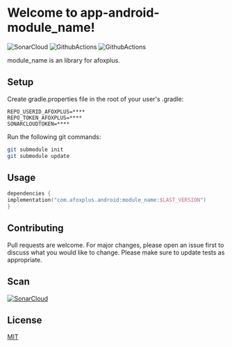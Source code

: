# Welcome to app-android-module_name!

![SonarCloud](https://sonarcloud.io/api/project_badges/measure?project=afoxplus-app-android-invitation&metric=alert_status)
![GithubActions](https://github.com/afoxplus/app-android-module_name/actions/workflows/android_build.yml/badge.svg?branch=master)
![GithubActions](https://github.com/afoxplus/app-android-module_name/actions/workflows/android_deploy.yml/badge.svg?branch=master)

module_name is an library for afoxplus.

## Setup

Create gradle.properties file in the root of your user's .gradle:

 ``` text 
 REPO_USERID_AFOXPLUS=****  
 REPO_TOKEN_AFOXPLUS=****  
 SONARCLOUDTOKEN=****   
 ```  

Run the following git commands:

```bash  
git submodule init
git submodule update
```  

## Usage

```kotlin  
dependencies {  
implementation("com.afoxplus.android:module_name:$LAST_VERSION")
}  
```  

## Contributing
Pull requests are welcome. For major changes, please open an issue first to discuss what you would like to change.
Please make sure to update tests as appropriate.

## Scan
[![SonarCloud](https://sonarcloud.io/images/project_badges/sonarcloud-white.svg)](https://sonarcloud.io/summary/new_code?id=afoxplus-app-android-invitation)

## License
[MIT](https://choosealicense.com/licenses/mit/)